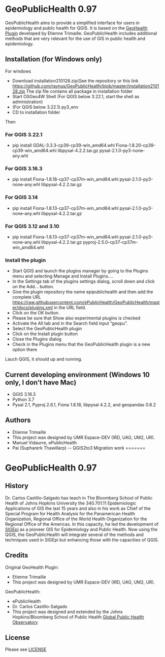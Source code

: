 # GeoPublicHealth 0.97

GeoPublicHealth aims to provide a simplified interface for users in epidemiology and public health for QGIS. It is based on the [GeoHealth Plugin](https://github.com/Gustry/GeoHealth) developed by Etienne Trimaille. GeoPublicHealth includes additional methods that are very relevant for the use of GIS in public health and epidemiology.

## Installation (for Windows only)
  
For windows 
- Download installation210128.zip(See the repository or this link https://github.com/raynus/GeoPublicHealth/blob/master/installation210128.zip 
The zip file contains all package in installation folder
- Start OSGeo4W Shell (For QGIS below 3.22.1, start the shell as administration)
- (For QGIS below 3.22.1) py3_env
- CD to installation folder

Then

### For GGIS 3.22.1
- pip install GDAL-3.3.3-cp39-cp39-win_amd64.whl Fiona-1.8.20-cp39-cp39-win_amd64.whl libpysal-4.2.2.tar.gz pysal-2.1.0-py3-none-any.whl

### For QGIS 3.16.3
- pip install Fiona-1.8.18-cp37-cp37m-win_amd64.whl pysal-2.1.0-py3-none-any.whl libpysal-4.2.2.tar.gz  

### For QGIS 3.14
- pip install Fiona-1.8.13-cp37-cp37m-win_amd64.whl pysal-2.1.0-py3-none-any.whl libpysal-4.2.2.tar.gz  
### For QGIS 3.12 and 3.10  
- pip install Fiona-1.8.13-cp37-cp37m-win_amd64.whl pysal-2.1.0-py3-none-any.whl libpysal-4.2.2.tar.gz pyproj-2.5.0-cp37-cp37m-win_amd64.whl  
### Install the plugin
- Start QGIS and launch the plugins manager by going to the Plugins menu and selecting Manage and Install Plugins….
- In the Settings tab of the plugins settings dialog, scroll down and click on the Add…
button.
- Give the plugin repository the name epipublichealth and then add the complete URL
https://raw.githubusercontent.com/ePublicHealth/GeoPublicHealth/master/docs/plugins.xml in the URL field.
- Click on the OK button.
- Please be sure that Show also experimental plugins is checked
- Activate the All tab and in the Search field input “geopu”.
- Select the GeoPublicHealth plugin
- Click on the Install plugin button
- Close the Plugins dialog
- Check in the Plugins menu that the GeoPublicHealth plugin is a new option there

Lauch QGIS, it should up and running.

## Current developing environment (Windows 10 only, I don't have Mac)
- QGIS 3.16.3 
- Python 3.7
- Pysal 2.1, Pyproj 2.6.1, Fiona 1.8.18, libpysal 4.2.2, and geopandas 0.8.2

## Authors
  * Etienne Trimaille
  * This project was designed by UMR Espace-DEV (IRD, UAG, UM2, UR).
  * Manuel Vidaurre, ePublicHealth
  * Pai (Supharerk Thawillarp) -- QGIS2to3 Migration work
=======

# GeoPublicHealth 0.97

## History
Dr. Carlos Castillo-Salgado has teach in The Bloomberg School of Public Health of Johns Hopkins University the 340.701.11 Epidemiologic Applications of GIS the last 15 years and also in his work as Chief of the Special Program for Health Analysis for the Panamerican Health Organization, Regional Office of the World Health Organization for the Regional Office of the Americas. In this capacity, he led the development of [SIGEpi](http://ais.paho.org/sigepi/index.asp?xml=sigepi/index.htm&lang=en) as a pioneer GIS for Epidemiology and Public Health. Now using the QGIS, the GeoPublicHealth will integrate several of the methods and techniques used in SIGEpi but enhancing those with the capacities of QGIS.
  
## Credits

Original GeoHealth Plugin:
   * Etienne Trimaille
   * This project was designed by UMR Espace-DEV (IRD, UAG, UM2, UR).

GeoPublicHealth:
  * ePublicHealth
  * Dr. Carlos Castillo-Salgado
  * This project was designed and extended by the Johns Hopkins/Bloomberg School of Public Health [Global Public Health Observatory](http://gpho.info/)

## License
Please see [LICENSE](LICENSE)
